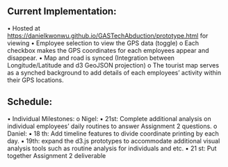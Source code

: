 ## Current Implementation:
• Hosted at https://danielkwonwu.github.io/GASTechAbduction/prototype.html for viewing
• Employee selection to view the GPS data (toggle)
o Each checkbox makes the GPS coordinates for each employees appear and 
disappear.
• Map and road is synced (Integration between Longitude/Latitude and d3 GeoJSON
projection)
o The tourist map serves as a synched background to add details of each employees’
activity within their GPS locations.
## Schedule: 
• Individual Milestones:
o Nigel:
▪ 21st: Complete additional analysis on individual employees’ daily routines to 
answer Assignment 2 questions.
o Daniel:
▪ 18
th: Add timeline features to divide coordinate printing by each day.
▪ 19th: expand the d3.js prototypes to accommodate additional visual analysis 
tools such as routine analysis for individuals and etc.
▪ 21
st: Put together Assignment 2 deliverable
